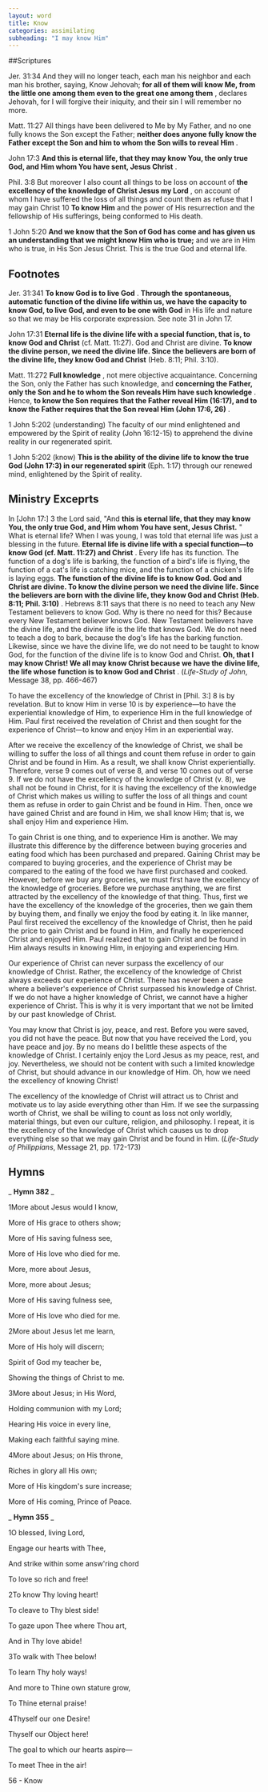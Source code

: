 ```yaml
---
layout: word
title: Know
categories: assimilating
subheading: "I may know Him"
---
```


##Scriptures

Jer. 31:34 And they will no longer teach, each man his neighbor and each man his brother, saying, Know Jehovah; **for all of them will know Me, from the little one among them even to the great one among them** , declares Jehovah, for I will forgive their iniquity, and their sin I will remember no more.

Matt. 11:27 All things have been delivered to Me by My Father, and no one fully knows the Son except the Father; **neither does anyone fully know the Father except the Son and him to whom the Son wills to reveal Him** .

John 17:3 **And this is eternal life, that they may know You, the only true God, and Him whom You have sent, Jesus Christ** .

Phil. 3:8 But moreover I also count all things to be loss on account of **the excellency of the knowledge of Christ Jesus my Lord** , on account of whom I have suffered the loss of all things and count them as refuse that I may gain Christ 10 **To know Him** and the power of His resurrection and the fellowship of His sufferings, being conformed to His death.

1 John 5:20 **And we know that the Son of God has come and has given us an understanding that we might know Him who is true;** and we are in Him who is true, in His Son Jesus Christ. This is the true God and eternal life.

## Footnotes

Jer. 31:341 **To know God is to live God** . **Through the spontaneous, automatic function of the divine life within us, we have the capacity to know God, to live God, and even to be one with God** in His life and nature so that we may be His corporate expression. See note 31 in John 17.

John 17:31 **Eternal life is the divine life with a special function, that is, to know God and Christ** (cf. Matt. 11:27). God and Christ are divine. **To know the divine person, we need the divine life. Since the believers are born of the divine life, they know God and Christ** (Heb. 8:11; Phil. 3:10).

Matt. 11:272 **Full knowledge** , not mere objective acquaintance. Concerning the Son, only the Father has such knowledge, and **concerning the Father, only the Son and he to whom the Son reveals Him have such knowledge** . Hence, **to know the Son requires that the Father reveal Him (16:17), and to know the Father requires that the Son reveal Him (John 17:6, 26)** .

1 John 5:202 (understanding) The faculty of our mind enlightened and empowered by the Spirit of reality (John 16:12-15) to apprehend the divine reality in our regenerated spirit.

1 John 5:202 (know) **This is the ability of the divine life to know the true God (John 17:3) in our regenerated spirit** (Eph. 1:17) through our renewed mind, enlightened by the Spirit of reality.

## Ministry Exceprts

In [John 17:] 3 the Lord said, "And **this is eternal life, that they may know You, the only true God, and Him whom You have sent, Jesus Christ.** " What is eternal life? When I was young, I was told that eternal life was just a blessing in the future. **Eternal life is divine life with a special function—to know God (cf. Matt. 11:27) and Christ** . Every life has its function. The function of a dog's life is barking, the function of a bird's life is flying, the function of a cat's life is catching mice, and the function of a chicken's life is laying eggs. **The function of the divine life is to know God. God and Christ are divine. To know the divine person we need the divine life. Since the believers are born with the divine life, they know God and Christ (Heb. 8:11; Phil. 3:10)** . Hebrews 8:11 says that there is no need to teach any New Testament believers to know God. Why is there no need for this? Because every New Testament believer knows God. New Testament believers have the divine life, and the divine life is the life that knows God. We do not need to teach a dog to bark, because the dog's life has the barking function. Likewise, since we have the divine life, we do not need to be taught to know God, for the function of the divine life is to know God and Christ. **Oh, that I may know Christ! We all may know Christ because we have the divine life, the life whose function is to know God and Christ** . (_Life-Study of John_, Message 38, pp. 466-467)

To have the excellency of the knowledge of Christ in [Phil. 3:] 8 is by revelation. But to know Him in verse 10 is by experience—to have the experiential knowledge of Him, to experience Him in the full knowledge of Him. Paul first received the revelation of Christ and then sought for the experience of Christ—to know and enjoy Him in an experiential way.

After we receive the excellency of the knowledge of Christ, we shall be willing to suffer the loss of all things and count them refuse in order to gain Christ and be found in Him. As a result, we shall know Christ experientially. Therefore, verse 9 comes out of verse 8, and verse 10 comes out of verse 9. If we do not have the excellency of the knowledge of Christ (v. 8), we shall not be found in Christ, for it is having the excellency of the knowledge of Christ which makes us willing to suffer the loss of all things and count them as refuse in order to gain Christ and be found in Him. Then, once we have gained Christ and are found in Him, we shall know Him; that is, we shall enjoy Him and experience Him.

To gain Christ is one thing, and to experience Him is another. We may illustrate this difference by the difference between buying groceries and eating food which has been purchased and prepared. Gaining Christ may be compared to buying groceries, and the experience of Christ may be compared to the eating of the food we have first purchased and cooked. However, before we buy any groceries, we must first have the excellency of the knowledge of groceries. Before we purchase anything, we are first attracted by the excellency of the knowledge of that thing. Thus, first we have the excellency of the knowledge of the groceries, then we gain them by buying them, and finally we enjoy the food by eating it. In like manner, Paul first received the excellency of the knowledge of Christ, then he paid the price to gain Christ and be found in Him, and finally he experienced Christ and enjoyed Him. Paul realized that to gain Christ and be found in Him always results in knowing Him, in enjoying and experiencing Him.

Our experience of Christ can never surpass the excellency of our knowledge of Christ. Rather, the excellency of the knowledge of Christ always exceeds our experience of Christ. There has never been a case where a believer's experience of Christ surpassed his knowledge of Christ. If we do not have a higher knowledge of Christ, we cannot have a higher experience of Christ. This is why it is very important that we not be limited by our past knowledge of Christ.

You may know that Christ is joy, peace, and rest. Before you were saved, you did not have the peace. But now that you have received the Lord, you have peace and joy. By no means do I belittle these aspects of the knowledge of Christ. I certainly enjoy the Lord Jesus as my peace, rest, and joy. Nevertheless, we should not be content with such a limited knowledge of Christ, but should advance in our knowledge of Him. Oh, how we need the excellency of knowing Christ!

The excellency of the knowledge of Christ will attract us to Christ and motivate us to lay aside everything other than Him. If we see the surpassing worth of Christ, we shall be willing to count as loss not only worldly, material things, but even our culture, religion, and philosophy. I repeat, it is the excellency of the knowledge of Christ which causes us to drop everything else so that we may gain Christ and be found in Him. (_Life-Study of Philippians_, Message 21, pp. 172-173)

## Hymns

_ **Hymn 382** _

1More about Jesus would I know,

More of His grace to others show;

More of His saving fulness see,

More of His love who died for me.

More, more about Jesus,

More, more about Jesus;

More of His saving fulness see,

More of His love who died for me.

2More about Jesus let me learn,

More of His holy will discern;

Spirit of God my teacher be,

Showing the things of Christ to me.

3More about Jesus; in His Word,

Holding communion with my Lord;

Hearing His voice in every line,

Making each faithful saying mine.

4More about Jesus; on His throne,

Riches in glory all His own;

More of His kingdom's sure increase;

More of His coming, Prince of Peace.

_ **Hymn 355** _

1O blessed, living Lord,

Engage our hearts with Thee,

And strike within some answ'ring chord

To love so rich and free!

2To know Thy loving heart!

To cleave to Thy blest side!

To gaze upon Thee where Thou art,

And in Thy love abide!

3To walk with Thee below!

To learn Thy holy ways!

And more to Thine own stature grow,

To Thine eternal praise!

4Thyself our one Desire!

Thyself our Object here!

The goal to which our hearts aspire—

To meet Thee in the air!

56 - Know
